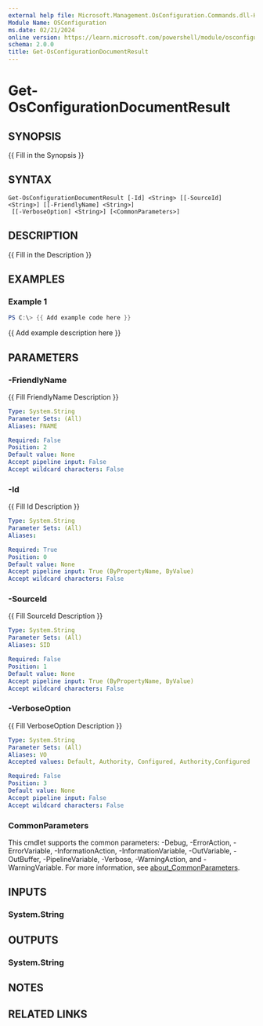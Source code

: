 ```yaml
---
external help file: Microsoft.Management.OsConfiguration.Commands.dll-Help.xml
Module Name: OSConfiguration
ms.date: 02/21/2024
online version: https://learn.microsoft.com/powershell/module/osconfiguration/get-osconfigurationdocumentresult?view=windowsserver2025-ps&wt.mc_id=ps-gethelp
schema: 2.0.0
title: Get-OsConfigurationDocumentResult
---
```


# Get-OsConfigurationDocumentResult

## SYNOPSIS
{{ Fill in the Synopsis }}

## SYNTAX

```
Get-OsConfigurationDocumentResult [-Id] <String> [[-SourceId] <String>] [[-FriendlyName] <String>]
 [[-VerboseOption] <String>] [<CommonParameters>]
```

## DESCRIPTION
{{ Fill in the Description }}

## EXAMPLES

### Example 1
```powershell
PS C:\> {{ Add example code here }}
```

{{ Add example description here }}

## PARAMETERS

### -FriendlyName
{{ Fill FriendlyName Description }}

```yaml
Type: System.String
Parameter Sets: (All)
Aliases: FNAME

Required: False
Position: 2
Default value: None
Accept pipeline input: False
Accept wildcard characters: False
```

### -Id
{{ Fill Id Description }}

```yaml
Type: System.String
Parameter Sets: (All)
Aliases:

Required: True
Position: 0
Default value: None
Accept pipeline input: True (ByPropertyName, ByValue)
Accept wildcard characters: False
```

### -SourceId
{{ Fill SourceId Description }}

```yaml
Type: System.String
Parameter Sets: (All)
Aliases: SID

Required: False
Position: 1
Default value: None
Accept pipeline input: True (ByPropertyName, ByValue)
Accept wildcard characters: False
```

### -VerboseOption
{{ Fill VerboseOption Description }}

```yaml
Type: System.String
Parameter Sets: (All)
Aliases: VO
Accepted values: Default, Authority, Configured, Authority,Configured

Required: False
Position: 3
Default value: None
Accept pipeline input: False
Accept wildcard characters: False
```

### CommonParameters
This cmdlet supports the common parameters: -Debug, -ErrorAction, -ErrorVariable, -InformationAction, -InformationVariable, -OutVariable, -OutBuffer, -PipelineVariable, -Verbose, -WarningAction, and -WarningVariable. For more information, see [about_CommonParameters](http://go.microsoft.com/fwlink/?LinkID=113216).

## INPUTS

### System.String

## OUTPUTS

### System.String

## NOTES

## RELATED LINKS
